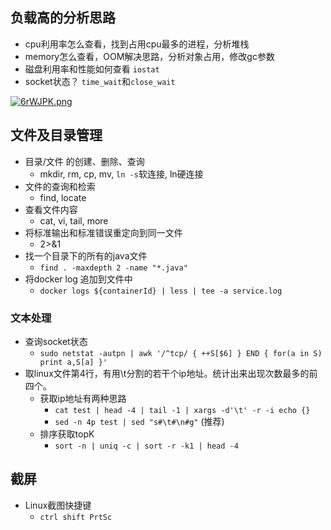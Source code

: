 ## 负载高的分析思路

- cpu利用率怎么查看，找到占用cpu最多的进程，分析堆栈
- memory怎么查看，OOM解决思路，分析对象占用，修改gc参数
- 磁盘利用率和性能如何查看 `iostat`
- socket状态？ `time_wait`和`close_wait`

[![6rWJPK.png](https://s3.ax1x.com/2021/03/16/6rWJPK.png)](https://imgtu.com/i/6rWJPK)


## 文件及目录管理

- 目录/文件 的创建、删除、查询
    * mkdir, rm, cp, mv, `ln -s`软连接, ln硬连接
- 文件的查询和检索
    * find, locate
- 查看文件内容
    * cat, vi, tail, more
- 将标准输出和标准错误重定向到同一文件
    * 2>&1
- 找一个目录下的所有的java文件 
    * `find . -maxdepth 2 -name "*.java"`
- 将docker log 追加到文件中 
    * `docker logs ${containerId} | less | tee -a service.log`

### 文本处理

- 查询socket状态 
    * `sudo netstat -autpn | awk '/^tcp/ { ++S[$6] } END { for(a in S) print a,S[a] }'`
- 取linux文件第4行，有用\t分割的若干个ip地址。统计出来出现次数最多的前四个。
    * 获取ip地址有两种思路
        * `cat test | head -4 | tail -1 | xargs -d'\t' -r -i echo {}`
        * `sed -n 4p test | sed "s#\t#\n#g"` (推荐)
    * 排序获取topK
        * `sort -n | uniq -c | sort -r -k1 | head -4`

## 截屏

- Linux截图快捷键
    * `ctrl shift PrtSc`